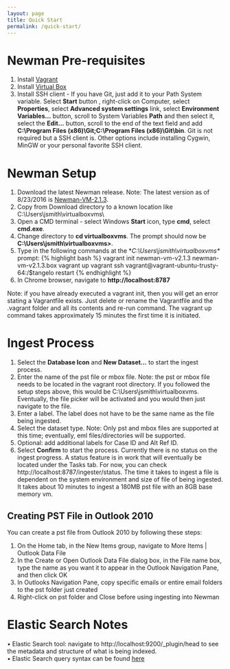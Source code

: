 ```yaml
---
layout: page
title: Quick Start
permalink: /quick-start/
---
```


# Newman Pre-requisites
1. Install [Vagrant](http://www.vagrantup.com/)  
2. Install [Virtual Box](https://www.virtualbox.org/wiki/Downloads) 
3. Install SSH client - If you have Git, just add it to your Path System variable. Select **Start** button , right-click on Computer, select **Properties**, select **Advanced system settings** link, select **Environment Variables…** button, scroll to System Variables **Path** and then select it, select the **Edit…** button, scroll to the end of the text field and add **C:\Program Files (x86)\Git;C:\Program Files (x86)\Git\bin**. Git is not required but a SSH client is. Other options include installing Cygwin, MinGW or your personal favorite SSH client.

# Newman Setup
1. Download the latest Newman release. Note: The latest version as of 8/23/2016 is [Newman-VM-2.1.3](https://www.dropbox.com/s/h0pyxjj3rlhodv0/newman-vm-v1.1.2.box?dl=0).
2. Copy from Download directory to a known location like C:\Users\jsmith\virtualboxvms\
3. Open a CMD terminal - select Windows **Start** icon, type **cmd**, select **cmd.exe**.
4. Change directory to **cd virtualboxvms**. The prompt should now be **C:\Users\jsmith\virtualboxvms>**.
5. Type in the following commands at the **C:\Users\jsmith\virtualboxvms\** prompt:
{% highlight bash %}
vagrant init newman-vm-v2.1.3 newman-vm-v2.1.3.box
vagrant up
vagrant ssh
vagrant@vagrant-ubuntu-trusty-64:/$tangelo restart
{% endhighlight %}
6. In Chrome browser, navigate to **http://localhost:8787**

Note: if you have already executed a vagrant init, then you will get an error stating a Vagrantfile exists. Just delete or rename the Vagrantfile and the .vagrant folder and all its contents and re-run command. The vagrant up command takes approximately 15 minutes the first time it is initiated.

# Ingest Process
1.	Select the **Database Icon** and **New Dataset…** to start the ingest process. 
2.	Enter the name of the pst file or mbox file. Note: the pst or mbox file needs to be located in the vagrant root directory. If you followed the setup steps above, this would be C:\Users\jsmith\virtualboxvms. Eventually, the file picker will be activated and you would then just navigate to the file.
3.	Enter a label. The label does not have to be the same name as the file being ingested.
4.	Select the dataset type. Note: Only pst and mbox files are supported at this time; eventually, eml files/directories will be supported.
5.	Optional: add additional labels for Case ID and Alt Ref ID.
6.	Select **Confirm** to start the process. Currently there is no status on the ingest progress. A status feature is in work that will eventually be located under the Tasks tab. For now, you can check http://localhost:8787/ingester/status. The time it takes to ingest a file is dependent on the system environment and size of file of being ingested. It takes about 10 minutes to ingest a 180MB pst file with an 8GB base memory vm.

## Creating PST File in Outlook 2010
You can create a pst file from Outlook 2010 by following these steps:<br />
1.	On the Home tab, in the New Items group, navigate to More Items | Outlook Data File<br />
2.	In the Create or Open Outlook Data File dialog box, in the File name box, type the name as you want it to appear in the Outlook Navigation Pane, and then click OK<br />
3.	In Outlooks Navigation Pane, copy specific emails or entire email folders to the pst folder just created<br />
4.	Right-click on pst folder and Close before using ingesting into Newman<br />

# Elastic Search Notes
•	Elastic Search tool: navigate to http://localhost:9200/_plugin/head to see the metadata and structure of what is being indexed.<br />
•	Elastic Search query syntax can be found [here](https://www.elastic.co/guide/en/elasticsearch/reference/current/query-dsl-query-string-query.html#query-dsl-query-string-query)



